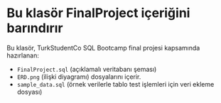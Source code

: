 # Bu klasör FinalProject içeriğini barındırır
Bu klasör, TurkStudentCo SQL Bootcamp final projesi kapsamında hazırlanan:
- `FinalProject.sql` (açıklamalı veritabanı şeması)
- `ERD.png` (ilişki diyagramı) dosyalarını içerir.
- `sample_data.sql` (örnek verilerle tablo test işlemleri için veri ekleme dosyası)

